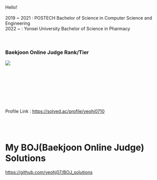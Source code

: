 Hello!<br/>
<br/>
2019 ~ 2021 : POSTECH Bachelor of Science in Computer Science and Engineering</br>
2022 ~ : Yonsei University Bachelor of Science in Pharmacy</br>
<br/>
<br/>
### Baekjoon Online Judge Rank/Tier<br/>
<img align='left' src="http://mazassumnida.wtf/api/v2/generate_badge?boj=yeohj0710"><br/>
<br/>
<br/>
<br/>
<br/>
<br/>
<br/>
<br/>
<br/>
Profile Link : https://solved.ac/profile/yeohj0710 <br/>
<br/>
<br/>
<br/>
# My BOJ(Baekjoon Online Judge) Solutions<br/>
https://github.com/yeohj07/BOJ_solutions
<br/>
<br/>
<br/>
